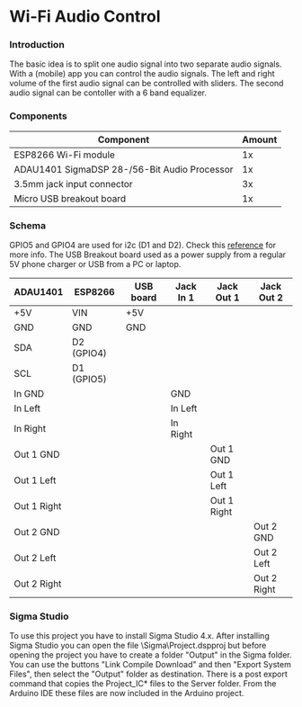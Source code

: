# Wi-Fi Audio Control

### Introduction

The basic idea is to split one audio signal into two separate audio signals. With a (mobile) app you can control the audio signals. The left and right volume of the first audio signal can be controlled with sliders. The second audio signal can be contoller with a 6 band equalizer.

### Components

| Component                                     | Amount |
| -                                             | -      |
| ESP8266 Wi-Fi module                          | 1x     |
| ADAU1401 SigmaDSP 28-/56-Bit Audio Processor  | 1x     |
| 3.5mm jack input connector                    | 3x     |
| Micro USB breakout board                      | 1x     |


### Schema

GPIO5 and GPIO4 are used for i2c (D1 and D2). Check this [reference](https://randomnerdtutorials.com/esp8266-pinout-reference-gpios/) for more info. The USB Breakout board used as a power supply from a regular 5V phone charger or USB from a PC or laptop.

| ADAU1401      | ESP8266    | USB board  | Jack In 1 | Jack Out 1 | Jack Out 2 |
| -  | - | - | - | - | - |
| +5V           | VIN        | +5V        |           | | |
| GND           | GND        | GND        |           | | |
| SDA           | D2 (GPIO4) |            |           | | |
| SCL           | D1 (GPIO5) |            |           | | |
| In GND        |            |            | GND       | | |
| In Left       |            |            | In Left   | | |
| In Right      |            |            | In Right  | | |
| Out 1 GND     |            |            |           | Out 1 GND     | |
| Out 1 Left    |            |            |           | Out 1 Left    | |
| Out 1 Right   |            |            |           | Out 1 Right   | |
| Out 2 GND     |            |            |           | | Out 2 GND   |
| Out 2 Left    |            |            |           | | Out 2 Left  |
| Out 2 Right   |            |            |           | | Out 2 Right |



### Sigma Studio

To use this project you have to install Sigma Studio 4.x. After installing Sigma Studio you can open the file \Sigma\Project.dspproj but before opening the project you have to create a folder "Output" in the Sigma folder. You can use the buttons "Link Compile Download" and then "Export System Files", then select the "Output" folder as destination. There is a post export command that copies the Project_IC* files to the Server folder. From the Arduino IDE these files are now included in the Arduino project.
